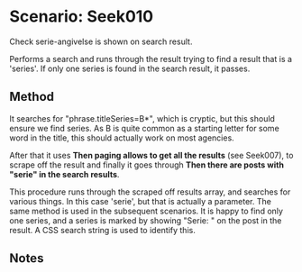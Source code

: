 # Scenario: Seek010

Check serie-angivelse is shown on search result.

Performs a search and runs through the result trying to 
find a result that is a 'series'.
If only one series is found in the search result, it passes.

## Method
It searches for "phrase.titleSeries=B*", which is cryptic,
but this should ensure we find series. As B is quite common as a starting 
letter for some word in the title, this should actually work on most agencies.

After that it uses **Then paging allows to get all the results** (see Seek007),
to scrape off the result and finally it goes through
**Then there are posts with "serie" in the search results**.

This procedure runs through the scraped off results array, and
searches for various things. In this case 'serie', but that is actually 
a parameter. The same method is used in the subsequent scenarios.
It is happy to find only one series, and a series is marked by
showing "Serie: <name of serie>" on the post in the result.
A CSS search string is used to identify this.

## Notes
